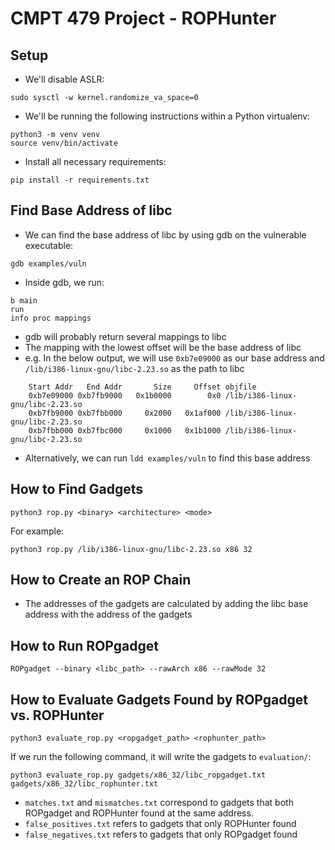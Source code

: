 # CMPT 479 Project - ROPHunter

## Setup
- We'll disable ASLR:
```
sudo sysctl -w kernel.randomize_va_space=0
```

- We'll be running the following instructions within a Python virtualenv:
```
python3 -m venv venv
source venv/bin/activate
```

- Install all necessary requirements:
```
pip install -r requirements.txt
```

## Find Base Address of libc
- We can find the base address of libc by using gdb on the vulnerable executable:
```
gdb examples/vuln
```

- Inside gdb, we run:
```
b main
run
info proc mappings
```

- gdb will probably return several mappings to libc
- The mapping with the lowest offset will be the base address of libc
- e.g. In the below output, we will use `0xb7e09000` as our base address and `/lib/i386-linux-gnu/libc-2.23.so` as the path to libc
```
	Start Addr   End Addr       Size     Offset objfile
	0xb7e09000 0xb7fb9000   0x1b0000        0x0 /lib/i386-linux-gnu/libc-2.23.so
	0xb7fb9000 0xb7fbb000     0x2000   0x1af000 /lib/i386-linux-gnu/libc-2.23.so
	0xb7fbb000 0xb7fbc000     0x1000   0x1b1000 /lib/i386-linux-gnu/libc-2.23.so
```

- Alternatively, we can run `ldd examples/vuln` to find this base address

## How to Find Gadgets
```
python3 rop.py <binary> <architecture> <mode>
```
For example:
```
python3 rop.py /lib/i386-linux-gnu/libc-2.23.so x86 32
```

## How to Create an ROP Chain
- The addresses of the gadgets are calculated by adding the libc base address with the address of the gadgets

## How to Run ROPgadget
```
ROPgadget --binary <libc_path> --rawArch x86 --rawMode 32
```

## How to Evaluate Gadgets Found by ROPgadget vs. ROPHunter
```
python3 evaluate_rop.py <ropgadget_path> <rophunter_path>
```

If we run the following command, it will write the gadgets to `evaluation/`:
```
python3 evaluate_rop.py gadgets/x86_32/libc_ropgadget.txt gadgets/x86_32/libc_rophunter.txt
```

- `matches.txt` and `mismatches.txt` correspond to gadgets that both ROPgadget and ROPHunter found at the same address.
- `false_positives.txt` refers to gadgets that only ROPHunter found
- `false_negatives.txt` refers to gadgets that only ROPgadget found